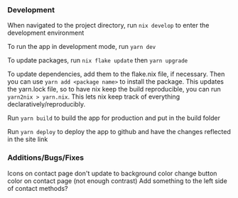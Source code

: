 ### Development
When navigated to the project directory, run `nix develop` to enter the development environment

To run the app in development mode, run `yarn dev` 

To update packages, run `nix flake update` then `yarn upgrade`

To update dependencies, add them to the flake.nix file, if necessary. Then you can use `yarn add <package name>` to install the package.
This updates the yarn.lock file, so to have nix keep the build reproducible, you can run `yarn2nix > yarn.nix`. This lets nix keep track of everything declaratively/reproducibly. 

Run `yarn build` to build the app for production and put in the build folder

Run `yarn deploy` to deploy the app to github and have the changes reflected in the site link


### Additions/Bugs/Fixes
Icons on contact page don't update to background color
change button color on contact page (not enough contrast)
Add something to the left side of contact methods?

